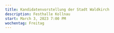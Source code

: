 ```yaml
---
title: Kandidatenvorstellung der Stadt Waldkirch
description: Festhalle Kollnau
start: March 3, 2023 7:00 PM
wochentag: Freitag
---
```

